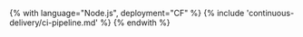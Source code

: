 {% with language="Node.js", deployment="CF" %}
{% include 'continuous-delivery/ci-pipeline.md' %}
{% endwith %}